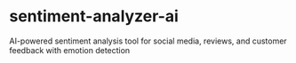 # sentiment-analyzer-ai
AI-powered sentiment analysis tool for social media, reviews, and customer feedback with emotion detection
